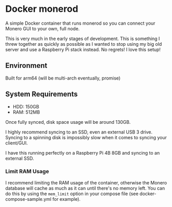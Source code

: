 # Docker monerod

A simple Docker container that runs monerod so you can connect your Monero GUI to your own, full node.

This is very much in the early stages of development. This is something I threw together as quickly as possible as I wanted to stop using my big old server and use a Raspberry Pi stack instead. No regrets! I love this setup!

## Environment

Built for arm64 (will be multi-arch eventually, promise)

## System Requirements

- HDD: 150GB
- RAM: 512MB

Once fully synced, disk space usage will be around 130GB.

I highly recommend syncing to an SSD, even an external USB 3 drive. Syncing to a spinning disk is impossibly slow when it comes to syncing your client/GUI.

I have this running perfectly on a Raspberry Pi 4B 8GB and syncing to an external SSD.

### Limit RAM Usage

I recommend limiting the RAM usage of the container, otherwise the Monero database will cache as much as it can until there's no memory left. You can do this by using the ```mem_limit``` option in your compose file (see docker-compose-sample.yml for example).